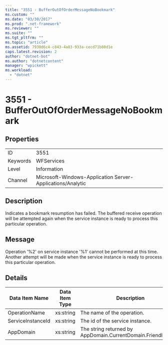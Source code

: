 ```yaml
---
title: "3551 - BufferOutOfOrderMessageNoBookmark"
ms.custom: ""
ms.date: "03/30/2017"
ms.prod: ".net-framework"
ms.reviewer: ""
ms.suite: ""
ms.tgt_pltfrm: ""
ms.topic: "article"
ms.assetid: 7930d6c4-c843-4a83-933a-cecd71b80d1e
caps.latest.revision: 2
author: "dotnet-bot"
ms.author: "dotnetcontent"
manager: "wpickett"
ms.workload: 
  - "dotnet"
---
```

# 3551 - BufferOutOfOrderMessageNoBookmark
## Properties  
  
|||  
|-|-|  
|ID|3551|  
|Keywords|WFServices|  
|Level|Information|  
|Channel|Microsoft-Windows-Application Server-Applications/Analytic|  
  
## Description  
 Indicates a bookmark resumption has failed. The buffered receive operation will be attempted again when the service instance is ready to process this particular operation.  
  
## Message  
 Operation '%2' on service instance '%1' cannot be performed at this time. Another attempt will be made when the service instance is ready to process this particular operation.  
  
## Details  
  
|Data Item Name|Data Item Type|Description|  
|--------------------|--------------------|-----------------|  
|OperationName|xs:string|The name of the operation.|  
|ServiceInstanceId|xs:string|The id of the service instance.|  
|AppDomain|xs:string|The string returned by AppDomain.CurrentDomain.FriendlyName.|
